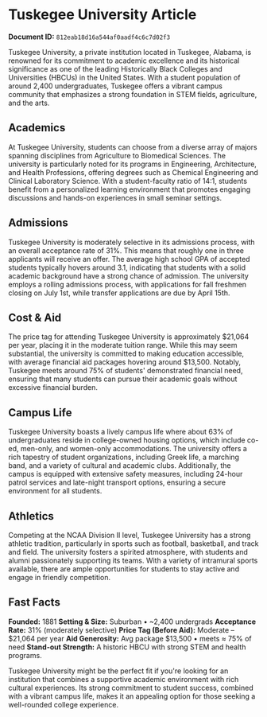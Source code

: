 # Tuskegee University Article

**Document ID:** `812eab18d16a544af0aadf4c6c7d02f3`

Tuskegee University, a private institution located in Tuskegee, Alabama, is renowned for its commitment to academic excellence and its historical significance as one of the leading Historically Black Colleges and Universities (HBCUs) in the United States. With a student population of around 2,400 undergraduates, Tuskegee offers a vibrant campus community that emphasizes a strong foundation in STEM fields, agriculture, and the arts.

## Academics
At Tuskegee University, students can choose from a diverse array of majors spanning disciplines from Agriculture to Biomedical Sciences. The university is particularly noted for its programs in Engineering, Architecture, and Health Professions, offering degrees such as Chemical Engineering and Clinical Laboratory Science. With a student-faculty ratio of 14:1, students benefit from a personalized learning environment that promotes engaging discussions and hands-on experiences in small seminar settings.

## Admissions
Tuskegee University is moderately selective in its admissions process, with an overall acceptance rate of 31%. This means that roughly one in three applicants will receive an offer. The average high school GPA of accepted students typically hovers around 3.1, indicating that students with a solid academic background have a strong chance of admission. The university employs a rolling admissions process, with applications for fall freshmen closing on July 1st, while transfer applications are due by April 15th.

## Cost & Aid
The price tag for attending Tuskegee University is approximately $21,064 per year, placing it in the moderate tuition range. While this may seem substantial, the university is committed to making education accessible, with average financial aid packages hovering around $13,500. Notably, Tuskegee meets around 75% of students' demonstrated financial need, ensuring that many students can pursue their academic goals without excessive financial burden.

## Campus Life
Tuskegee University boasts a lively campus life where about 63% of undergraduates reside in college-owned housing options, which include co-ed, men-only, and women-only accommodations. The university offers a rich tapestry of student organizations, including Greek life, a marching band, and a variety of cultural and academic clubs. Additionally, the campus is equipped with extensive safety measures, including 24-hour patrol services and late-night transport options, ensuring a secure environment for all students.

## Athletics
Competing at the NCAA Division II level, Tuskegee University has a strong athletic tradition, particularly in sports such as football, basketball, and track and field. The university fosters a spirited atmosphere, with students and alumni passionately supporting its teams. With a variety of intramural sports available, there are ample opportunities for students to stay active and engage in friendly competition.

## Fast Facts
**Founded:** 1881
**Setting & Size:** Suburban • ~2,400 undergrads
**Acceptance Rate:** 31% (moderately selective)
**Price Tag (Before Aid):** Moderate – $21,064 per year
**Aid Generosity:** Avg package $13,500 • meets ≈ 75% of need
**Stand-out Strength:** A historic HBCU with strong STEM and health programs.

Tuskegee University might be the perfect fit if you're looking for an institution that combines a supportive academic environment with rich cultural experiences. Its strong commitment to student success, combined with a vibrant campus life, makes it an appealing option for those seeking a well-rounded college experience.
